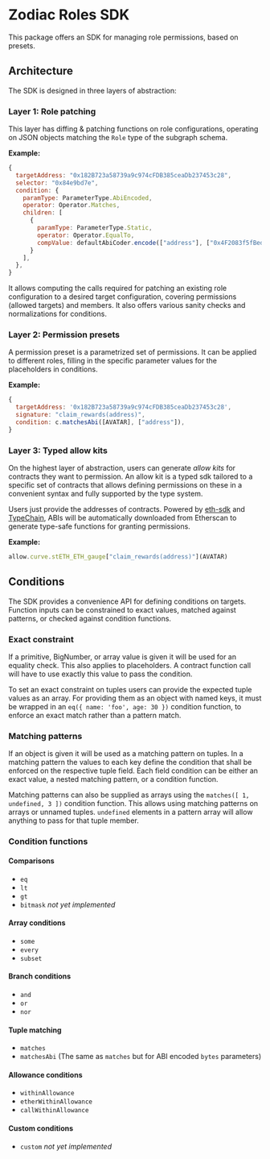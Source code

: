 # Zodiac Roles SDK

This package offers an SDK for managing role permissions, based on presets.

## Architecture

The SDK is designed in three layers of abstraction:

### Layer 1: Role patching

This layer has diffing & patching functions on role configurations, operating on JSON objects matching the `Role` type of the subgraph schema.

**Example:**

```javascript
{
  targetAddress: "0x182B723a58739a9c974cFDB385ceaDb237453c28",
  selector: "0x84e9bd7e",
  condition: {
    paramType: ParameterType.AbiEncoded,
    operator: Operator.Matches,
    children: [
      {
        paramType: ParameterType.Static,
        operator: Operator.EqualTo,
        compValue: defaultAbiCoder.encode(["address"], ["0x4F2083f5fBede34C2714aFfb3105539775f7FE64"]),
      }
    ],
  },
}
```

It allows computing the calls required for patching an existing role configuration to a desired target configuration, covering permissions (allowed targets) and members.
It also offers various sanity checks and normalizations for conditions.

### Layer 2: Permission presets

A permission preset is a parametrized set of permissions. It can be applied to different roles, filling in the specific parameter values for the placeholders in conditions.

**Example:**

```javascript
{
  targetAddress: '0x182B723a58739a9c974cFDB385ceaDb237453c28',
  signature: "claim_rewards(address)",
  condition: c.matchesAbi([AVATAR], ["address"]),
}
```

### Layer 3: Typed allow kits

On the highest layer of abstraction, users can generate _allow kits_ for contracts they want to permission.
An allow kit is a typed sdk tailored to a specific set of contracts that allows defining permissions on these in a convenient syntax and fully supported by the type system.

Users just provide the addresses of contracts. Powered by [eth-sdk](https://github.com/dethcrypto/eth-sdk) and [TypeChain](https://github.com/dethcrypto/TypeChain), ABIs will be automatically downloaded from Etherscan to generate type-safe functions for granting permissions.

**Example:**

```javascript
allow.curve.stETH_ETH_gauge["claim_rewards(address)"](AVATAR)
```

## Conditions

The SDK provides a convenience API for defining conditions on targets. Function inputs can be constrained to exact values, matched against patterns, or checked against condition functions.

### Exact constraint

If a primitive, BigNumber, or array value is given it will be used for an equality check.
This also applies to placeholders.
A contract function call will have to use exactly this value to pass the condition.

To set an exact constraint on tuples users can provide the expected tuple values as an array. For providing them as an object with named keys, it must be wrapped in an `eq({ name: 'foo', age: 30 })` condition function, to enforce an exact match rather than a pattern match.

### Matching patterns

If an object is given it will be used as a matching pattern on tuples. In a matching pattern the values to each key define the condition that shall be enforced on the respective tuple field. Each field condition can be either an exact value, a nested matching pattern, or a condition function.

Matching patterns can also be supplied as arrays using the `matches([ 1, undefined, 3 ])` condition function. This allows using matching patterns on arrays or unnamed tuples. `undefined` elements in a pattern array will allow anything to pass for that tuple member.

### Condition functions

#### Comparisons

- `eq`
- `lt`
- `gt`
- `bitmask` _not yet implemented_

#### Array conditions

- `some`
- `every`
- `subset`

#### Branch conditions

- `and`
- `or`
- `nor`

#### Tuple matching

- `matches`
- `matchesAbi` (The same as `matches` but for ABI encoded `bytes` parameters)

#### Allowance conditions

- `withinAllowance`
- `etherWithinAllowance`
- `callWithinAllowance`

#### Custom conditions

- `custom` _not yet implemented_

